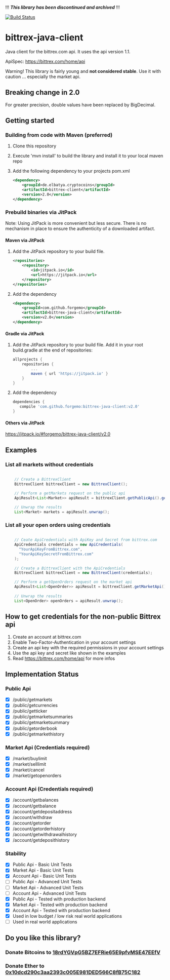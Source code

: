 !!! ***This library has been discontinued and archived*** !!!


[![Build Status](https://travis-ci.org/forgemo/bittrex-java-client.svg?branch=develop)](https://travis-ci.org/forgemo/bittrex-java-client)

# bittrex-java-client

Java client for the bittrex.com api.
It uses the api version 1.1.

ApiSpec: https://bittrex.com/home/api

Warning! This library is fairly young and **not considered stable**. 
Use it with caution ... especially the market api.

## Breaking change in 2.0
For greater precision, double values have been replaced by BigDecimal.

## Getting started

### Building from code with Maven (preferred)
1. Clone this repository
2. Execute 'mvn install' to build the library and install it to your local maven repo
3. Add the following dependency to your projects pom.xml

    ```xml
    <dependency>
        <groupId>de.elbatya.cryptocoins</groupId>
        <artifactId>bittrex-client</artifactId>
        <version>2.0</version>
    </dependency>
    ```
### Prebuild binaries via JitPack
Note: Using JitPack is more convenient but less secure. There is no mechanism in place to ensure the authenticity of a downloaded artifact.

#### Maven via JitPack
1. Add the JitPack repository to your build file.
    
    ```xml
    <repositories>
        <repository>
            <id>jitpack.io</id>
            <url>https://jitpack.io</url>
        </repository>
    </repositories>
    ```

2. Add the dependency

    ```xml
    <dependency>
        <groupId>com.github.forgemo</groupId>
        <artifactId>bittrex-java-client</artifactId>
        <version>v2.0</version>
    </dependency>
    ```
        


#### Gradle via JitPack 
1. Add the JitPack repository to your build file. Add it in your root build.gradle at the end of repositories:

    ```groovy        
    allprojects {
        repositories {
            ...
            maven { url 'https://jitpack.io' }
        }
    }
    ``` 

2. Add the dependency

    ```groovy
    dependencies {
       compile 'com.github.forgemo:bittrex-java-client:v2.0'
    }
    ```

#### Others via JitPack
https://jitpack.io/#forgemo/bittrex-java-client/v2.0


## Examples

### List all markets without credentials

```java

    // Create a BittrexClient
    BittrexClient bittrexClient = new BittrexClient(); 

    // Perform a getMarkets request on the public api
    ApiResult<List<Market>> apiResult = bittrexClient.getPublicApi().getMarkets();
    
    // Unwrap the results
    List<Market> markets = apiResult.unwrap();
```


### List all your open orders using credentials

```java

    // Ceate ApiCredentials with ApiKey and Secret from bittrex.com
    ApiCredentials credentials = new ApiCredentials( 
      "YourApiKeyFromBittrex.com", 
      "YourApiKeySecretFromBittrex.com" 
    ); 
    
    // Create a BittrexClient with the ApiCredentials
    BittrexClient bittrexClient = new BittrexClient(credentials); 

    // Perform a getOpenOrders request on the market api    
    ApiResult<List<OpenOrder>> apiResult = bittrexClient.getMarketApi().getOpenOrders();
    
    // Unwrap the results
    List<OpenOrder> openOrders = apiResult.unwrap();
```


## How to get credentials for the non-public Bittrex api

1. Create an account at bittrex.com
2. Enable Two-Factor-Authentication in your account settings
3. Create an api key with the required permissions in your account settings
4. Use the api key and secret like shown in the examples
4. Read https://bittrex.com/home/api for more infos


## Implementation Status

### Public Api
- [X] /public/getmarkets
- [X] /public/getcurrencies
- [X] /public/getticker
- [X] /public/getmarketsummaries
- [X] /public/getmarketsummary
- [X] /public/getorderbook
- [X] /public/getmarkethistory

### Market Api (Credentials required)
- [X] /market/buylimit 
- [X] /market/selllimit
- [X] /market/cancel
- [X] /market/getopenorders

### Account Api (Credentials required)
- [X] /account/getbalances
- [X] /account/getbalance
- [X] /account/getdepositaddress
- [X] /account/withdraw
- [X] /account/getorder
- [X] /account/getorderhistory
- [X] /account/getwithdrawalhistory 
- [X] /account/getdeposithistory

### Stability
- [X] Public Api - Basic Unit Tests
- [X] Market Api - Basic Unit Tests
- [X] Account Api - Basic Unit Tests
- [ ] Public Api - Advanced Unit Tests
- [ ] Market Api - Advanced Unit Tests
- [ ] Account Api - Advanced Unit Tests
- [X] Public Api - Tested with production backend
- [X] Market Api - Tested with production backend
- [X] Account Api - Tested with production backend
- [X] Used in low budget / low risk real world applications 
- [ ] Used in real world applications

## Do you like this library?
### Donate Bitcoins to [18rdYGVpG5BZ7EFRie65E9pfvMSE47EEfV](https://blockexplorer.com/address/18rdYGVpG5BZ7EFRie65E9pfvMSE47EEfV)
### Donate Ether to [0x10dcd290c3aa2393c005E981DED566C8fB75C182](https://etherscan.io/address/0x10dcd290c3aa2393c005E981DED566C8fB75C182)
